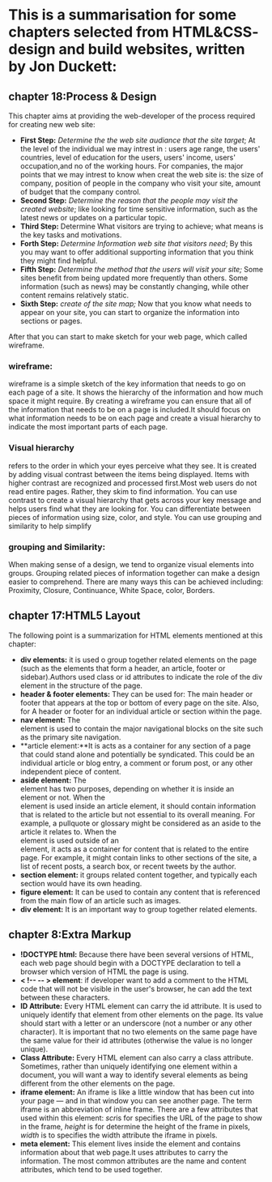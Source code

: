 # **This is a summarisation for some chapters selected from HTML&CSS- design and build websites, written by Jon Duckett:**
## **chapter 18:Process & Design**
This chapter aims at providing the web-developer of the process required for creating new web site: 
-  **First Step:** *Determine the the web site audiance that the site target*; At the level of the individual we may intrest in : users age range, the users' countries, level of education for the users,  users' income, users' occupation,and no of the working hours. For companies, the major points that we may intrest to know when creat the web site is: the size of company, position of people in the company who visit your site, amount of budget that the company control. 
- **Second Step:** *Determine the reason that the people may visit the created website*; like looking for time
sensitive information, such as the latest news or updates on a particular topic.
- **Third Step:** Determine What visitors are trying to achieve; what means is the key tasks and motivations.
- **Forth Step:** *Determine Information web site that visitors need*; By this you may want to offer additional
supporting information that you think they might find helpful.
- **Fifth Step:** *Determine the method that the users will visit your site;* Some sites benefit from being updated more frequently than others. Some information (such as news) may be constantly changing, while other content remains relatively static. 
- **Sixth Step:** *create of the site map;* Now that you know what needs to appear on your site, you can start to organize the information into sections or pages.

After that you can start to make sketch for your web page, which called wireframe.
 ### **wireframe:**
 wireframe is a simple sketch of the key information that needs to go on each page of a site. It shows the hierarchy of the information and how much space it might require. By creating a wireframe you can
ensure that all of the information that needs to be on a page is included.It should focus on what
information needs to be on each page and create a visual hierarchy to indicate the most important parts of each page.
### **Visual hierarchy**
refers to the order in which your eyes perceive what they see. It is created by adding visual contrast between the items being displayed. Items with higher contrast are recognized and processed first.Most web users do not read entire pages. Rather, they skim to find information. You can use contrast to create a visual hierarchy that gets across your key message and helps users find what they are looking for. You can differentiate between pieces of information using size, color, and style.
You can use grouping and similarity to help simplify
### **grouping and Similarity:** 
When making sense of a design, we tend to organize visual elements into groups. Grouping related pieces of information together can make a design easier to comprehend. There are many ways this can be achieved including: Proximity, Closure, Continuance, White Space, color, Borders. 
## **chapter 17:HTML5 Layout** 
The following point is a summarization for HTML elements mentioned at this chapter: 
- **div elements:** it is used o group together related elements on the page (such as the elements that form a header, an article, footer or sidebar).Authors used class or id attributes to indicate the role of the div element in the structure of the page. 
- **header & footer  elements:** They can be used for: The main header or footer that appears at the top or bottom of every page on the site. Also, for A header or footer for an individual article or section within the page.
- **nav element:** The <nav> element is used to contain the major navigational blocks on the site such as the primary site navigation.
- **article element:**It is acts as a container for any section of a page that could stand alone and potentially be syndicated. This could be an individual article or blog entry, a comment or forum post, or any other independent piece of content.
- **aside element:** The <aside> element has two purposes, depending on whether it is inside an <article> element or not. When the <aside> element is used inside an article
element, it should contain information that is related to the article but not essential to its overall meaning. For example, a pullquote or glossary might be considered as an aside to the article it relates to. When the <aside> element is used outside of an <article> element, it acts as a container for content that is related to the entire page. For example, it might contain links to other sections of the site, a list of recent posts, a search box, or recent tweets by the author.
- **section element:** it groups related content together, and typically each section would have its own heading.
- **figure element:** It can be used to contain any content that is referenced from the main flow of an article  such as images.
- **div element:** It is an important way to group together related elements. 
## **chapter 8:Extra Markup** 
 - **!DOCTYPE html:** Because there have been several versions of HTML, each web page should begin with a DOCTYPE declaration to tell a browser which version of HTML the page is using.
 - **< !-- -- > element**: if developer want to add a comment to the HTML code that will not be visible in the user's browser, he can add the text between these characters. 
 - **ID Attribute:** Every HTML element can carry the id attribute. It is used to uniquely identify that element from other elements on the page. Its value should start with a letter or an underscore (not a number or any other character). It is important that no two elements on the same page have the same value for their id attributes (otherwise the value is no longer unique).
 - **Class Attribute:** Every HTML element can also carry a class attribute. Sometimes, rather than uniquely identifying one element within a document, you will want a 
way to identify several elements as being different from the other elements on the page.
 - **iframe element:** An iframe is like a little window that has been cut into your page — and in that window you can see another page. The term iframe is an abbreviation of inline frame. There are a few attributes that used within this element: *scr*is for specifies the URL of the page to show in the frame, *height* is for determine the height of the frame in pixels, *width* is to specifies the width attribute the iframe in pixels.
 - **meta element:** This element lives inside the <head> element and contains information about that web page.It uses attributes to carry the information. The most common attributes are the name and content attributes, which tend to be used together.
 



